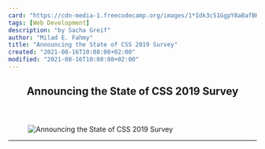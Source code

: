 ```yaml
---
card: "https://cdn-media-1.freecodecamp.org/images/1*Idk3c51GgpY8aBafBK7Xfg.png"
tags: [Web Development]
description: "by Sacha Greif"
author: "Milad E. Fahmy"
title: "Announcing the State of CSS 2019 Survey"
created: "2021-08-16T10:08:08+02:00"
modified: "2021-08-16T10:08:08+02:00"
---
```

<div class="site-wrapper">
<main id="site-main" class="site-main outer">
<div class="inner">
<article class="post-full post tag-web-development tag-css tag-javascript tag-tech tag-design ">
<header class="post-full-header">
<h1 class="post-full-title">Announcing the State of CSS 2019 Survey</h1>
</header>
<figure class="post-full-image">
<picture>
<source media="(max-width: 700px)" sizes="1px" srcset="data:image/gif;base64,R0lGODlhAQABAIAAAAAAAP///yH5BAEAAAAALAAAAAABAAEAAAIBRAA7 1w">
<source media="(min-width: 701px)" sizes="(max-width: 800px) 400px,
(max-width: 1170px) 700px,
1400px" srcset="https://cdn-media-1.freecodecamp.org/images/1*Idk3c51GgpY8aBafBK7Xfg.png 300w,
https://cdn-media-1.freecodecamp.org/images/1*Idk3c51GgpY8aBafBK7Xfg.png 600w,
https://cdn-media-1.freecodecamp.org/images/1*Idk3c51GgpY8aBafBK7Xfg.png 1000w,
https://cdn-media-1.freecodecamp.org/images/1*Idk3c51GgpY8aBafBK7Xfg.png 2000w">
<img onerror="this.style.display='none'" src="https://cdn-media-1.freecodecamp.org/images/1*Idk3c51GgpY8aBafBK7Xfg.png" alt="Announcing the State of CSS 2019 Survey">
</picture>
</figure>
<section class="post-full-content">
<div class="post-content medium-migrated-article">
</div>
<hr>
</section>
</article>
</div>
</main>
</div>
<!-- Google Tag Manager (noscript) -->
<!-- End Google Tag Manager (noscript) -->
